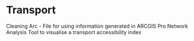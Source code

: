 # Transport

Cleaning Arc - File for using information generated in ARCGIS Pro Network Analysis Tool to visualise a transport accessibility index
